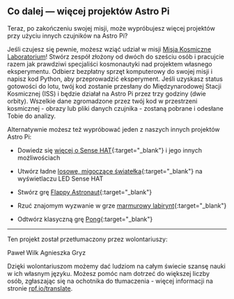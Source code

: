## Co dalej — więcej projektów Astro Pi

Teraz, po zakończeniu swojej misji, może wypróbujesz więcej projektów przy użyciu innych czujników na Astro Pi?

Jeśli czujesz się pewnie, możesz wziąć udział w misji [Misja Kosmiczne Laboratorium](https://astro-pi.org/missions/space-lab/)! Stwórz zespół złożony od dwóch do sześciu osób i pracujcie razem jak prawdziwi specjaliści kosmonautyki nad projektem własnego eksperymentu. Odbierz bezpłatny sprzęt komputerowy do swojej misji i napisz kod Python, aby przeprowadzić eksperyment. Jeśli uzyskasz status gotowości do lotu, twój kod zostanie przesłany do Międzynarodowej Stacji Kosmicznej (ISS) i będzie działał na Astro Pi przez trzy godziny (dwie orbity). Wszelkie dane zgromadzone przez twój kod w przestrzeni kosmicznej - obrazy lub pliki danych czujnika - zostaną pobrane i odesłane Tobie do analizy.

Alternatywnie możesz też wypróbować jeden z naszych innych projektów Astro Pi:

+ Dowiedz się [ więcej o Sense HAT](https://projects.raspberrypi.org/pl-PL/projects/getting-started-with-the-sense-hat){:target="_blank"} i jego innych możliwościach

+ Utwórz ładne [ losowe, migoczące światełka](https://projects.raspberrypi.org/pl-PL/projects/sense-hat-random-sparkles){:target="_blank"} na wyświetlaczu LED Sense HAT

+ Stwórz grę [Flappy Astronaut](https://projects.raspberrypi.org/pl-PL/projects/flappy-astronaut){:target="_blank"}

+ Rzuć znajomym wyzwanie w grze [marmurowy labirynt](https://projects.raspberrypi.org/pl-PL/projects/sense-hat-marble-maze){:target="_blank"}

+ Odtwórz klasyczną grę [Pong](https://projects.raspberrypi.org/pl-PL/projects/sense-hat-pong){:target="_blank"}

***
Ten projekt został przetłumaczony przez wolontariuszy:

Paweł Wilk
Agnieszka Gryz

Dzięki wolontariuszom możemy dać ludziom na całym świecie szansę nauki w ich własnym języku. Możesz pomóc nam dotrzeć do większej liczby osób, zgłaszając się na ochotnika do tłumaczenia - więcej informacji na stronie [rpf.io/translate](https://rpf.io/translate).
